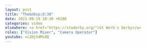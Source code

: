```yaml
---
layout: post
title: "The&nbsp;6:30"
date: 2021-09-19 18:30 +0100
categories: video
elsewhere: <a href="https://stwderby.org/">St Werb's Derby</a>
roles: ["Vision Mixer", "Camera Operator"]
youtube: xc2Hjh4MiOQ
---
```

